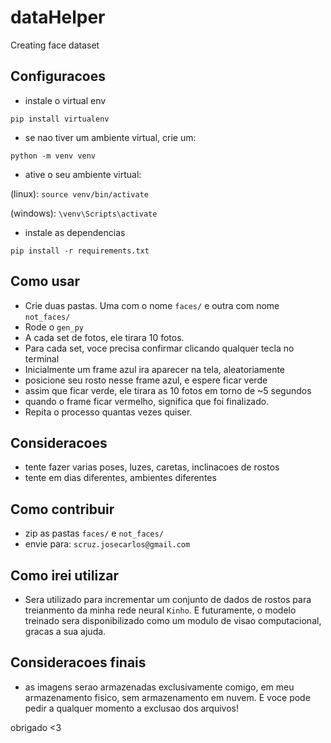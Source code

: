 # dataHelper
Creating face dataset

## Configuracoes
- instale o virtual env

`pip install virtualenv`

- se nao tiver um ambiente virtual, crie um:

`python -m venv venv`

- ative o seu ambiente virtual:

(linux): `source venv/bin/activate`

(windows): `\venv\Scripts\activate`

- instale as dependencias

`pip install -r requirements.txt`

## Como usar
- Crie duas pastas. Uma com o nome `faces/` e outra com nome `not_faces/`
- Rode o `gen_py`
- A cada set de fotos, ele tirara 10 fotos.
- Para cada set, voce precisa confirmar clicando qualquer tecla no terminal
- Inicialmente um frame azul ira aparecer na tela, aleatoriamente
- posicione seu rosto nesse frame azul, e espere ficar verde
- assim que ficar verde, ele tirara as 10 fotos em torno de ~5 segundos
- quando o frame ficar vermelho, significa que foi finalizado.
- Repita o processo quantas vezes quiser.

## Consideracoes
- tente fazer varias poses, luzes, caretas, inclinacoes de rostos
- tente em dias diferentes, ambientes diferentes

## Como contribuir
- zip as pastas `faces/` e `not_faces/`
- envie para: `scruz.josecarlos@gmail.com`

## Como irei utilizar
- Sera utilizado para incrementar um conjunto de dados de rostos para 
treianmento da minha rede neural `Kinho`. E futuramente, o modelo treinado
sera disponibilizado como um modulo de visao computacional, gracas a sua ajuda.

## Consideracoes finais
- as imagens serao armazenadas exclusivamente comigo, em meu armazenamento fisico, sem armazenamento em nuvem. E voce pode pedir a qualquer momento a
exclusao dos arquivos!

obrigado <3
